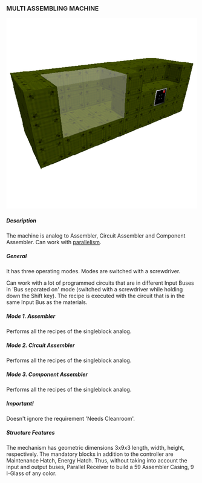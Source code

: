 ### MULTI ASSEMBLING MACHINE

![LOGO](media/gregtech/ParAssembler.png)

##### Description

The machine is analog to Assembler, Circuit Assembler and Component Assembler. Can work with [parallelism](#/mechanics#parallelism).

##### General

It has three operating modes. Modes are switched with a screwdriver.

Can work with a lot of programmed circuits that are in different Input Buses in 'Bus separated on' mode (switched with a screwdriver while holding down the Shift key). The recipe is executed with the circuit that is in the same Input Bus as the materials.

##### Mode 1. Assembler

Performs all the recipes of the singleblock analog.

##### Mode 2. Circuit Assembler

Performs all the recipes of the singleblock analog.

##### Mode 3. Component Assembler

Performs all the recipes of the singleblock analog.

##### Important!

Doesn't ignore the requirement 'Needs Cleanroom'.

##### Structure Features

The mechanism has geometric dimensions 3x9x3 length, width, height, respectively. The mandatory blocks in addition to the controller are Maintenance Hatch, Energy Hatch. Thus, without taking into account the input and output buses, Parallel Receiver to build a 59 Assembler Casing, 9 I-Glass of any color.
